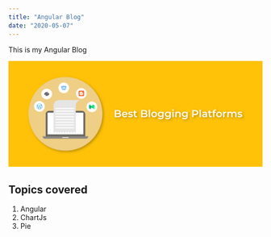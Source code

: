 ```yaml
---
title: "Angular Blog"
date: "2020-05-07"
---
```


This is my Angular Blog

![BlogPic](./blog_pic.png)

## Topics covered

1. Angular
2. ChartJs
3. Pie
